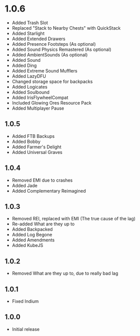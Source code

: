 # 1.0.6

- Added Trash Slot
- Replaced "Stack to Nearby Chests" with QuickStack
- Added Starlight
- Added Extended Drawers
- Added Presence Footsteps (As optional)
- Added Sound Physics Remastered (As optional)
- Added AmbientSounds (As optional)
- Added Sound
- Added Ding
- Added Extreme Sound Mufflers
- Added LazyDFU
- Changed storage space for backpacks
- Added Logicates
- Added Soulbound
- Added IrisFlywheelCompat
- Included Glowing Ores Resource Pack
- Added Multiplayer Pause

## 1.0.5

- Added FTB Backups
- Added Bobby
- Added Farmer's Delight
- Added Universal Graves

## 1.0.4

- Removed EMI due to crashes
- Added Jade
- Added Complementary Reimagined

## 1.0.3

- Removed REI, replaced with EMI (The true cause of the lag)
- Re-added What are they up to
- Added Backpacked
- Added Log Begone
- Added Amendments
- Added KubeJS

## 1.0.2

- Removed What are they up to, due to really bad lag

## 1.0.1

- Fixed Indium

## 1.0.0

- Initial release

